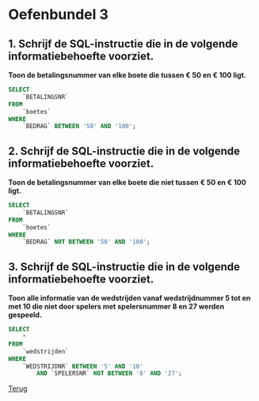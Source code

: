 # Oefenbundel 3

## 1. Schrijf de SQL-instructie die in de volgende informatiebehoefte voorziet.

**Toon de betalingsnummer van elke boete die tussen € 50 en € 100 ligt.**

```sql
SELECT 
    `BETALINGSNR`
FROM
    `boetes`
WHERE
    `BEDRAG` BETWEEN '50' AND '100';
```

## 2. Schrijf de SQL-instructie die in de volgende informatiebehoefte voorziet.

**Toon de betalingsnummer van elke boete die niet tussen € 50 en € 100 ligt.**

```sql
SELECT 
    `BETALINGSNR`
FROM
    `boetes`
WHERE
    `BEDRAG` NOT BETWEEN '50' AND '100';
```

## 3. Schrijf de SQL-instructie die in de volgende informatiebehoefte voorziet.

**Toon alle informatie van de wedstrijden vanaf wedstrijdnummer 5 tot en met 10 die niet door spelers met spelersnummer 8 en 27 werden gespeeld.**

```sql
SELECT 
    *
FROM
    `wedstrijden`
WHERE
    `WEDSTRIJDNR` BETWEEN '5' AND '10'
        AND `SPELERSNR` NOT BETWEEN '8' AND '27';
```

[Terug](../Deel5.md)